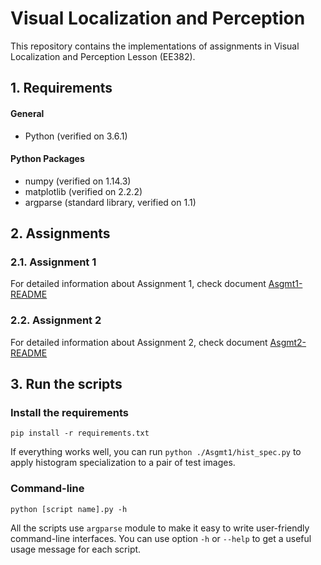 ﻿# Visual Localization and Perception
 
 This repository contains the implementations of assignments in Visual Localization and Perception Lesson (EE382).

## 1. Requirements
#### General
- Python (verified on 3.6.1)

#### Python Packages
- numpy (verified on 1.14.3)
- matplotlib (verified on 2.2.2)
- argparse (standard library, verified on 1.1)

## 2. Assignments
### 2.1. Assignment 1

For detailed information about Assignment 1, check document [Asgmt1-README](./Asgmt1/README.md)

### 2.2. Assignment 2

For detailed information about Assignment 2, check document [Asgmt2-README](./Asgmt2/README.md)

## 3. Run the scripts

### Install the requirements

```
pip install -r requirements.txt
```

If everything works well, you can run `python ./Asgmt1/hist_spec.py` to apply histogram specialization to a pair of test images.

### Command-line

```
python [script name].py -h
```

All the scripts use `argparse` module to make it easy to write user-friendly command-line interfaces. You can use option `-h` or `--help` to get a useful usage message for each script.
